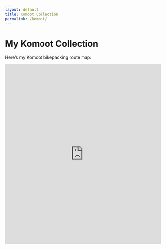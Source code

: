 ```yaml
---
layout: default
title: Komoot Collection
permalink: /komoot/
---
```


# My Komoot Collection

Here’s my Komoot bikepacking route map:

<iframe src="https://www.komoot.com/de-de/collection/3133465/embed" width="100%" height="580" frameborder="0" scrolling="no"></iframe>
